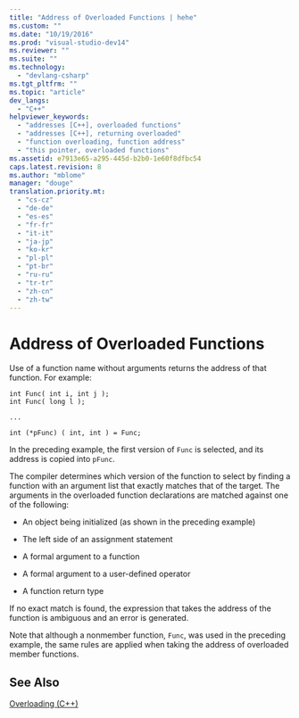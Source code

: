```yaml
---
title: "Address of Overloaded Functions | hehe"
ms.custom: ""
ms.date: "10/19/2016"
ms.prod: "visual-studio-dev14"
ms.reviewer: ""
ms.suite: ""
ms.technology: 
  - "devlang-csharp"
ms.tgt_pltfrm: ""
ms.topic: "article"
dev_langs: 
  - "C++"
helpviewer_keywords: 
  - "addresses [C++], overloaded functions"
  - "addresses [C++], returning overloaded"
  - "function overloading, function address"
  - "this pointer, overloaded functions"
ms.assetid: e7913e65-a295-445d-b2b0-1e60f8dfbc54
caps.latest.revision: 8
ms.author: "mblome"
manager: "douge"
translation.priority.mt: 
  - "cs-cz"
  - "de-de"
  - "es-es"
  - "fr-fr"
  - "it-it"
  - "ja-jp"
  - "ko-kr"
  - "pl-pl"
  - "pt-br"
  - "ru-ru"
  - "tr-tr"
  - "zh-cn"
  - "zh-tw"
---
```

# Address of Overloaded Functions
Use of a function name without arguments returns the address of that function. For example:  
  
```  
int Func( int i, int j );  
int Func( long l );  
  
...  
  
int (*pFunc) ( int, int ) = Func;  
```  
  
 In the preceding example, the first version of `Func` is selected, and its address is copied into `pFunc`.  
  
 The compiler determines which version of the function to select by finding a function with an argument list that exactly matches that of the target. The arguments in the overloaded function declarations are matched against one of the following:  
  
-   An object being initialized (as shown in the preceding example)  
  
-   The left side of an assignment statement  
  
-   A formal argument to a function  
  
-   A formal argument to a user-defined operator  
  
-   A function return type  
  
 If no exact match is found, the expression that takes the address of the function is ambiguous and an error is generated.  
  
 Note that although a nonmember function, `Func`, was used in the preceding example, the same rules are applied when taking the address of overloaded member functions.  
  
## See Also  
 [Overloading  (C++)](../misc/overloading---c---.md)